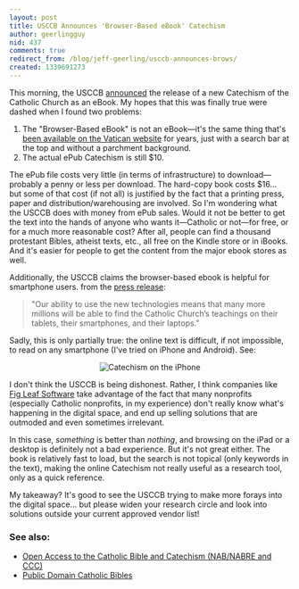 ```yaml
---
layout: post
title: USCCB Announces 'Browser-Based eBook' Catechism
author: geerlingguy
nid: 437
comments: true
redirect_from: /blog/jeff-geerling/usccb-announces-brows/
created: 1339691273
---
```

This morning, the USCCB <a href="http://usccb.org/news/2012/12-107.cfm">announced</a> the release of a new Catechism of the Catholic Church as an eBook. My hopes that this was finally true were dashed when I found two problems:

<ol>
	<li>The "Browser-Based eBook" is not an eBook—it's the same thing that's <a href="http://www.vatican.va/archive/ENG0015/_INDEX.HTM">been available on the Vatican website</a> for years, just with a search bar at the top and without a parchment background.</li>
	<li>The actual ePub Catechism is still $10.</li>
</ol>

The ePub file costs very little (in terms of infrastructure) to download—probably a penny or less per download. The hard-copy book costs $16... but some of that cost (if not all) is justified by the fact that a printing press, paper and distribution/warehousing are involved. So I'm wondering what the USCCB does with money from ePub sales. Would it not be better to get the text into the hands of anyone who wants it—Catholic or not—for free, or for a much more reasonable cost? After all, people can find a thousand protestant Bibles, atheist texts, etc., all free on the Kindle store or in iBooks. And it's easier for people to get the content from the major ebook stores as well.

Additionally, the USCCB claims the browser-based ebook is helpful for smartphone users. from the <a href="http://usccb.org/news/2012/12-107.cfm">press release</a>:

<blockquote>"Our ability to use the new technologies means that many more millions will be able to find the Catholic Church’s teachings on their tablets, their smartphones, and their laptops."</blockquote>

Sadly, this is only partially true: the online text is difficult, if not impossible, to read on any smartphone (I've tried on iPhone and Android). See:

<p style="text-align: center;"><img src="http://www.opensourcecatholic.com/sites/opensourcecatholic.com/files/imagecache/300px-by-300px/user-uploads/Jeff%20Geerling/usccb-catechism-iphone.png" alt="Catechism on the iPhone" title="" class="imagecache-300px-by-300px" /></p>

<p style="text-align: left;">I don't think the USCCB is being dishonest. Rather, I think companies like <a href="http://www.figleaf.com/">Fig Leaf Software</a>&nbsp;take advantage of the fact that many nonprofits (especially Catholic nonprofits, in my experience) don't really know what's happening in the digital space, and end up selling solutions that are outmoded and even sometimes irrelevant.</p>

<p style="text-align: left;">In this case, <em>something</em> is better than <em>nothing</em>, and browsing on the iPad or a desktop is definitely not a bad experience. But it's not great either. The book is relatively fast to load, but the search is not topical (only keywords in the text), making the online Catechism not really useful as a research tool, only as a quick reference.</p>

<p style="text-align: left;">My takeaway? It's good to see the USCCB trying to make more forays into the digital space... but please widen your research circle and look into solutions outside your current approved vendor list!</p>



<h3 style="text-align: left;">See also:</h3>

<ul>
	<li><a href="http://www.opensourcecatholic.com/blog/jeff-geerling/open-access-catholic">Open Access to the Catholic Bible and Catechism (NAB/NABRE and CCC)</a></li>
	<li><a href="http://www.opensourcecatholic.com/forum/topics/84">Public Domain Catholic Bibles</a></li>
</ul>
